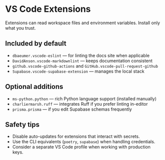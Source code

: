 # VS Code Extensions

Extensions can read workspace files and environment variables. Install only
what you trust.

## Included by default

- `dbaeumer.vscode-eslint` — for linting the docs site when applicable
- `DavidAnson.vscode-markdownlint` — keeps documentation consistent
- `github.vscode-github-actions` and `GitHub.vscode-pull-request-github`
- `Supabase.vscode-supabase-extension` — manages the local stack

## Optional additions

- `ms-python.python` — rich Python language support (installed manually)
- `charliermarsh.ruff` — integrates Ruff if you prefer linting in-editor
- `prisma.prisma` — if you edit Supabase schemas frequently

## Safety tips

- Disable auto-updates for extensions that interact with secrets.
- Use the CLI equivalents (`poetry`, `supabase`) when handling credentials.
- Consider a separate VS Code profile when working with production keys.
